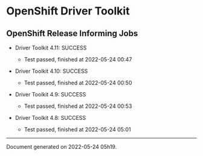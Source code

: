 
OpenShift Driver Toolkit
========================

OpenShift Release Informing Jobs
--------------------------------



* Driver Toolkit 4.11: SUCCESS
  - Test passed, finished at 2022-05-24 00:47








* Driver Toolkit 4.10: SUCCESS
  - Test passed, finished at 2022-05-24 00:50








* Driver Toolkit 4.9: SUCCESS
  - Test passed, finished at 2022-05-24 00:53








* Driver Toolkit 4.8: SUCCESS
  - Test passed, finished at 2022-05-24 05:01






---
Document generated on 2022-05-24 05h19.

